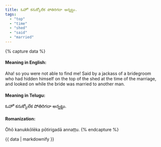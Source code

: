 ```yaml
---
title: ఓహో కనుక్కోలేక పోతిరిగదా అన్నట్టు.
tags:
  - "top"
  - "time"
  - "shed"
  - "said"
  - "married"
---
```


{% capture data %}
#### Meaning in English:
Aha! so you were not able to find me!
Said by a jackass of a bridegroom who had hidden himself on the top of the shed at the time of the marriage, and looked on while the bride was married to another man.

#### Meaning in Telugu:
ఓహో కనుక్కోలేక పోతిరిగదా అన్నట్టు.

#### Romanization:
Ōhō kanukkōlēka pōtirigadā annaṭṭu.
{% endcapture %}

{{ data | markdownify }}

